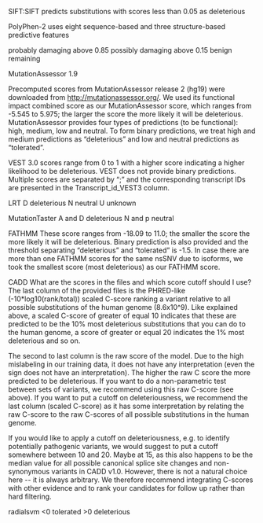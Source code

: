 SIFT:SIFT predicts substitutions with scores less than 0.05 as deleterious

PolyPhen-2 uses eight sequence-based and three structure-based predictive features 

probably damaging above 0.85
possibly damaging above 0.15
benign remaining


MutationAssessor 1.9

Precomputed scores from MutationAssessor release 2 (hg19) were downloaded from http://mutationassessor.org/. We used its functional impact combined score as our MutationAssessor score, which ranges from -5.545 to 5.975; the larger the score the more likely it will be deleterious. MutationAssessor provides four types of predictions (to be functional): high, medium, low and neutral. To form binary predictions, we treat high and medium predictions as “deleterious” and low and neutral predictions as “tolerated”.

VEST 3.0 scores range from 0 to 1 with a higher score indicating a higher likelihood to be deleterious. VEST does not provide binary predictions. Multiple scores are separated by “;” and the corresponding transcript IDs are presented in the Transcript_id_VEST3 column.

LRT D deleterious N neutral U unknown

MutationTaster A and D deleterious N and p neutral

FATHMM 
These score ranges from -18.09 to 11.0; the smaller the score the more likely it will be deleterious. Binary prediction is also provided and the threshold separating “deleterious” and “tolerated” is -1.5. In case there are more than one FATHMM scores for the same nsSNV due to isoforms, we took the smallest score (most deleterious) as our FATHMM score.

CADD
What are the scores in the files and which score cutoff should I use?
The last column of the provided files is the PHRED-like (-10*log10(rank/total)) scaled C-score ranking a variant relative to all possible substitutions of the human genome (8.6x10^9). Like explained above, a scaled C-score of greater of equal 10 indicates that these are predicted to be the 10% most deleterious substitutions that you can do to the human genome, a score of greater or equal 20 indicates the 1% most deleterious and so on.

The second to last column is the raw score of the model. Due to the high mislabeling in our training data, it does not have any interpretation (even the sign does not have an interpretation). The higher the raw C score the more predicted to be deleterious. If you want to do a non-parametric test between sets of variants, we recommend using this raw C-score (see above). If you want to put a cutoff on deleteriousness, we recommend the last column (scaled C-score) as it has some interpretation by relating the raw C-score to the raw C-scores of all possible substitutions in the human genome.

If you would like to apply a cutoff on deleteriousness, e.g. to identify potentially pathogenic variants, we would suggest to put a cutoff somewhere between 10 and 20. Maybe at 15, as this also happens to be the median value for all possible canonical splice site changes and non-synonymous variants in CADD v1.0. However, there is not a natural choice here -- it is always arbitrary. We therefore recommend integrating C-scores with other evidence and to rank your candidates for follow up rather than hard filtering.

radialsvm <0 tolerated >0 deleterious



